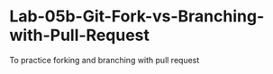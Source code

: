 # Lab-05b-Git-Fork-vs-Branching-with-Pull-Request
To practice forking and branching with pull request
